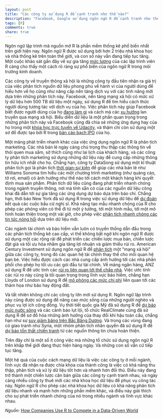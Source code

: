 ```yaml
---
layout: post
title: "Các công ty sử dụng R để cạnh tranh như thế nào?"
description: "Facebook, Google sử dụng ngôn ngữ R để cạnh tranh như thế nào?"
tags: [R]
comments: true
share: true
---
```



Ngôn ngữ lập trình mã nguồn mở R là phần mềm thống kê phổ biến nhất trên giới hiện nay. Ngôn ngữ R được sử dụng bởi hơn 2 triệu nhà khoa học và nhà thống kê trên toàn thế giới, và con số này vẫn đang tiếp tục tăng. Một cuộc khảo sát gần đây về sự gia tăng [mức lương](http://blog.revolutionanalytics.com/2014/02/r-salary-surveys.html) của các lập trình viên R càng cho thấy một cách rõ ràng sự phổ biến của ngôn ngữ R trong môi trường kinh doanh.


Các công ty về truyền thông xã hội là những công ty đầu tiên nhận ra giá trị của việc phân tích nguồn dữ liệu phong phú về hành vi của người dùng để hiểu hơn về họ cũng như nâng cấp nền tảng dịch vụ với các tính năng mới dựa trên những phân tích này. Facebook, nền tảng mạng xã hội có mức xử lý dữ liệu hơn 500 TB dữ liệu một ngày, sử dụng R để tìm hiểu cách thức người dùng tương tác với dịch vụ của họ. Việc phân tích này giúp Facebook biết được người dùng của họ [đang làm gì](http://blog.revolutionanalytics.com/2010/12/analysis-of-facebook-status-updates.html) và cách mà các [xu hướng](http://blog.revolutionanalytics.com/2013/03/facebook-profile-photo-changes-reveal-trends-in-support-for-same-sex-marriage.html) lan truyền qua mạng xã hội. Biểu diễn dữ liệu là một phần quan trọng trong những phân tích này và Facebook cũng đã chia sẻ những ứng dụng hay của họ trong một [khóa học trực tuyến về Udacity](http://blog.revolutionanalytics.com/2014/05/facebooks-on-line-course-on-exploratory-data-analysis-with-r.html), và thậm chí còn sử dụng một sơ đồ được tạo bởi R trong [bản cáo bạch IPO](http://blog.revolutionanalytics.com/2012/02/r-chart-featured-in-facebook-ipo.html) của họ.


Một mảng phát triển nhanh khác của việc ứng dụng ngôn ngữ R là phân tích marketing. Các nhà bán lẻ ngày càng chú trọng thu thập các thông tin về thói quen mua sắm, sở thích cũng như lai lịch của khách hàng, và các công ty phân tích marketing sử dụng những dữ liệu này để cung cấp những thông tin hữu ích nhất cho họ. Chẳng hạn, công ty DataSong sử dụng một kĩ thuật phân tích gọi là phân tích [thời gian-sự kiện](http://blog.revolutionanalytics.com/2013/10/datasong-webinar-replay.html) để giúp các nhà bán lẻ như Williams Sonoma tìm hiểu các một chương trình marketing (như quảng cáo, tờ rơi, email) có ảnh hưởng như thế nào tới cách một khách hàng khi quyết định mua sản phẩm. Phân tích dữ liệu cũng đang phát triển nhanh chóng trong ngành truyền thông, nơi mà tính sẵn có của các nguồn dữ liệu công khai đã dẫn tới sự gia tăng các ứng dụng dự báo dựa trên báo chí. Chẳng hạn, thời báo New York đã sử dụng R trong việc sử dụng dữ liệu để [dự đoán](http://blog.revolutionanalytics.com/2014/04/nyt-uses-r-to-forecast-senate-elections.html) kết quả các cuộc bầu cử nghị sĩ. Khả năng tạo mẫu nhanh chóng của R cho phép các phóng viên có thể đi từ một ý tưởng, tới một hình mẫu, tới một mô hình hoàn thiện trong một vài giờ, cho phép việc [phân tích nhanh chóng các tin tức nóng hổi](http://blog.revolutionanalytics.com/2009/06/nyt-charts-michael-jacksons-pop-hits.html) dựa trên dữ liệu mới.



Các ngành tài chính và bảo hiểm vẫn luôn có truyền thống dẫn đầu trong các phân tích thống kê cao cấp, vì thế không bất ngờ khi ngôn ngữ R được sử dụng một các rộng rãi để phát triển các chiến lược mua bán, chiến lược đặt giá và tối ưu hóa nhằm gia tăng lợi nhuận và giảm thiểu rủi ro. American Century Investment sử dụng ngôn ngữ R để [phân tích](http://blog.revolutionanalytics.com/2013/06/american-century-investments.html) một "mạng xã hội" giữa các công ty, trong đó các quan hệ tài chính thay thế cho mối quan hệ bạn bè. Việc hiểu được cách các nhà cung cấp ảnh hưởng tới các nhà phân phối cho phép họ tối ưu các gói đầu tư tài chính. Về mảng ngân hàng, ANZ sử dụng R để ước tính các [rủi ro liên quan tới thế chấp nhà](http://blog.revolutionanalytics.com/2011/08/how-anz-uses-r-for-credit-risk-analysis.html). Việc ước tính các rủi ro này cũng là tối quan trọng trong lĩnh vực bảo hiểm, chẳng hạn Lloyds of London sử dụng R để [mô phỏng các mức chi phí](http://blog.revolutionanalytics.com/2011/09/how-lloyds-of-london-uses-r-for-insurance.html) liên quan tới các thảm họa như bão hay động đất.


Và tất nhiên không chỉ các công ty lớn mới sử dụng R. Ngôn ngữ lập trình này cũng được sử dụng để nâng cao mức sống của những người nghèo và phục vụ lợi ích cộng đồng. Vụ thời tiết quốc gia Mỹ đã sử dụng R để [dự báo mức nước sông](http://blog.revolutionanalytics.com/2012/04/NOAA-R-river-flooding.html) và các cảnh báo lụt lội, tổ chức RealClimate cũng đã sử dụng R để sơ đồ hóa những ảnh hưởng của thay đổi khí hậu toàn cầu, chẳng hạn như sự [suy giảm băng trên Bắc Băng Dương](http://blog.revolutionanalytics.com/2012/08/arctic-sea-ice-at-lowest-levels-since-observations-began.html). Và trong các vùng đang có giao tranh như Syria, một nhóm phân tích nhân quyền đã sử dụng R để [dự báo tổn thất chiến tranh](http://blog.revolutionanalytics.com/2014/03/hrdag-strata.html) từ các nguồn thông tin chưa hoàn thiện.


Trên đây chỉ là một số ít công việc mà những tổ chức sử dụng ngôn ngữ R trên khắp thế giới đang thực hiện hàng ngày. Và những con số vẫn cứ tiếp tục tăng.


Một hệ quả của cuộc cách mạng dữ liệu là việc các công ty ở mỗi ngành, lĩnh vực đã nhận ra được chìa khóa của thành công là việc có khả năng thu thập, phân tích và xử lý dữ liệu tốt hơn và nhanh hơn đối thủ. Điều này đang trở thành một chiến lược căn bản giữa các công ty cạnh tranh nhau, và ngày càng nhiều công ty thuê mới các nhà khoa học dữ liệu để phục vụ công tác này. Ngôn ngữ R cho phép các nhà khoa học dữ liệu có khả năng phân tích dữ liệu nhanh và mạnh hơn những phần mềm khác, và điều này giải thích cho sự phát triển nhanh chóng của nó trong nhiều ngành và lĩnh vực khác nhau.


_Nguồn:_ [How Companies Use R to Compete in a Data-Driven World](http://data-informed.com/companies-use-r-compete-data-driven-world/)
